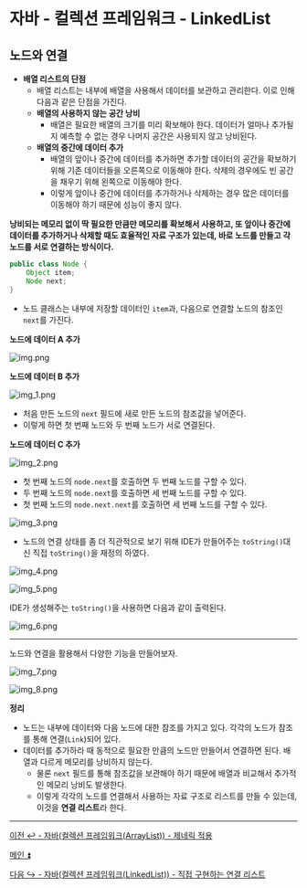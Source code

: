 # 자바 - 컬렉션 프레임워크 - LinkedList

## 노드와 연결

- **배열 리스트의 단점**
  - 배열 리스트는 내부에 배열을 사용해서 데이터를 보관하고 관리한다. 이로 인해 다음과 같은 단점을 가진다.
  - **배열의 사용하지 않는 공간 낭비**
    - 배열은 필요한 배열의 크기를 미리 확보해야 한다. 데이터가 얼마나 추가될지 예측할 수 없는 경우 나머지 공간은 사용되지 않고 낭비된다.
  - **배열의 중간에 데이터 추가**
    - 배열의 앞이나 중간에 데이터를 추가하면 추가할 데이터의 공간을 확보하기 위해 기존 데이터들을 오른쪽으로 이동해야 한다. 삭제의 경우에도 빈 공간을 채우기 위해 왼쪽으로 이동해야 한다.
    - 이렇게 앞이나 중간에 데이터를 추가하거나 삭제하는 경우 많은 데이터를 이동해야 하기 때문에 성능이 좋지 않다.

**낭비되는 메모리 없이 딱 필요한 만큼만 메모리를 확보해서 사용하고, 또 앞이나 중간에 데이터를 추가하거나 삭제할 때도 효율적인 자료 구조가 있는데, 
바로 노드를 만들고 각 노드를 서로 연결하는 방식이다.**

```java
public class Node { 
    Object item; 
    Node next;
}
```

- 노드 클래스는 내부에 저장할 데이터인 `item`과, 다음으로 연결할 노드의 참조인 `next`를 가진다.

**노드에 데이터 A 추가**

![img.png](image/img.png)

**노드에 데이터 B 추가**

![img_1.png](image/img_1.png)

- 처음 만든 노드의 `next` 필드에 새로 만든 노드의 참조값을 넣어준다.
- 이렇게 하면 첫 번째 노드와 두 번째 노드가 서로 연결된다.

**노드에 데이터 C 추가**

![img_2.png](image/img_2.png)

- 첫 번째 노드의 `node.next`를 호출하면 두 번째 노드를 구할 수 있다.
- 두 번째 노드의 `node.next`를 호출하면 세 번째 노드를 구할 수 있다.
- 첫 번째 노드의 `node.next.next`를 호출하면 세 번째 노드를 구할 수 있다.

![img_3.png](image/img_3.png)

- 노드의 연결 상태를 좀 더 직관적으로 보기 위해 IDE가 만들어주는 `toString()`대신 직접 `toString()`을 재정의 하였다.

![img_4.png](image/img_4.png)

![img_5.png](image/img_5.png)

IDE가 생성해주는 `toString()`을 사용하면 다음과 같이 출력된다.

![img_6.png](image/img_6.png)

---

노드와 연결을 활용해서 다양한 기능을 만들어보자.

![img_7.png](image/img_7.png)

![img_8.png](image/img_8.png)

**정리**
- 노드는 내부에 데이터와 다음 노드에 대한 참조를 가지고 있다. 각각의 노드가 참조를 통해 연결(`Link`)되어 있다.
- 데이터를 추가하라 때 동적으로 필요한 만큼의 노드만 만들어서 연결하면 된다. 배열과 다르게 메모리를 낭비하지 않는다.
  - 물론 `next` 필드를 통해 참조값을 보관해야 하기 때문에 배열과 비교해서 추가적인 메모리 낭비도 발생한다.
  - 이렇게 각각의 노드를 연결해서 사용하는 자료 구조로 리스트를 만들 수 있는데, 이것을 **연결 리스트**라 한다.

---

[이전 ↩️ - 자바(컬렉션 프레임워크(ArrayList)) - 제네릭 적용](https://github.com/genesis12345678/TIL/blob/main/Java/mid_2/jcf/arraylist/Generic.md)

[메인 ⏫](https://github.com/genesis12345678/TIL/blob/main/Java/mid_2/Main.md)

[다음 ↪️ - 자바(컬렉션 프레임워크(LinkedList)) - 직접 구현하는 연결 리스트](https://github.com/genesis12345678/TIL/blob/main/Java/mid_2/jcf/linkedlist/LinkedList.md)